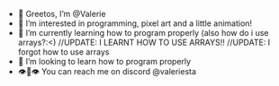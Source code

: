 - 👋 Greetos, I’m @Valerie
- 👀 I’m interested in programming, pixel art and a little animation!
- 🌱 I’m currently learning how to program properly (also how do i use arrays?:<) //UPDATE: I LEARNT HOW TO USE ARRAYS!! //UPDATE: I forgot how to use arrays
- 💞️ I’m looking to learn how to program properly
- 👁️👄👁️ You can reach me on discord @valeriesta

<!---
Victorarsta/Victorarsta is ✨ special ✨ (severe adhd)
--->
